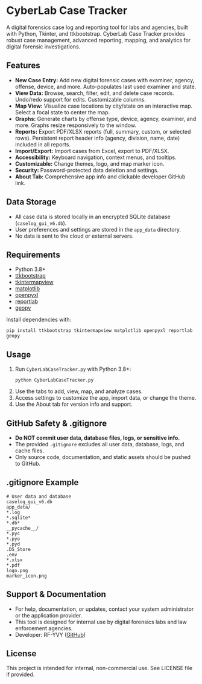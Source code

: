 # CyberLab Case Tracker

A digital forensics case log and reporting tool for labs and agencies, built with Python, Tkinter, and ttkbootstrap. CyberLab Case Tracker provides robust case management, advanced reporting, mapping, and analytics for digital forensic investigations.

## Features

- **New Case Entry:** Add new digital forensic cases with examiner, agency, offense, device, and more. Auto-populates last used examiner and state.
- **View Data:** Browse, search, filter, edit, and delete case records. Undo/redo support for edits. Customizable columns.
- **Map View:** Visualize case locations by city/state on an interactive map. Select a focal state to center the map.
- **Graphs:** Generate charts by offense type, device, agency, examiner, and more. Graphs resize responsively to the window.
- **Reports:** Export PDF/XLSX reports (full, summary, custom, or selected rows). Persistent report header info (agency, division, name, date) included in all reports.
- **Import/Export:** Import cases from Excel, export to PDF/XLSX.
- **Accessibility:** Keyboard navigation, context menus, and tooltips.
- **Customizable:** Change themes, logo, and map marker icon.
- **Security:** Password-protected data deletion and settings.
- **About Tab:** Comprehensive app info and clickable developer GitHub link.

## Data Storage

- All case data is stored locally in an encrypted SQLite database (`caselog_gui_v6.db`).
- User preferences and settings are stored in the `app_data` directory.
- No data is sent to the cloud or external servers.

## Requirements

- Python 3.8+
- [ttkbootstrap](https://ttkbootstrap.readthedocs.io/)
- [tkintermapview](https://github.com/TomSchimansky/TkinterMapView)
- [matplotlib](https://matplotlib.org/)
- [openpyxl](https://openpyxl.readthedocs.io/)
- [reportlab](https://www.reportlab.com/)
- [geopy](https://geopy.readthedocs.io/)

Install dependencies with:

```
pip install ttkbootstrap tkintermapview matplotlib openpyxl reportlab geopy
```

## Usage

1. Run `CyberLabCaseTracker.py` with Python 3.8+:
   ```
   python CyberLabCaseTracker.py
   ```
2. Use the tabs to add, view, map, and analyze cases.
3. Access settings to customize the app, import data, or change the theme.
4. Use the About tab for version info and support.

## GitHub Safety & .gitignore

- **Do NOT commit user data, database files, logs, or sensitive info.**
- The provided `.gitignore` excludes all user data, database, logs, and cache files.
- Only source code, documentation, and static assets should be pushed to GitHub.

## .gitignore Example

```
# User data and database
caselog_gui_v6.db
app_data/
*.log
*.sqlite*
*.db*
__pycache__/
*.pyc
*.pyo
*.pyd
.DS_Store
.env
*.xlsx
*.pdf
logo.png
marker_icon.png
```

## Support & Documentation

- For help, documentation, or updates, contact your system administrator or the application provider.
- This tool is designed for internal use by digital forensics labs and law enforcement agencies.
- Developer: RF-YVY ([GitHub](https://github.com/RF-YVY))

## License

This project is intended for internal, non-commercial use. See LICENSE file if provided.
